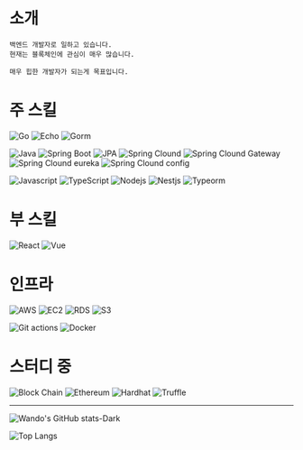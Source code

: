 # 소개
```
백엔드 개발자로 일하고 있습니다.
현재는 블록체인에 관심이 매우 많습니다.

매우 힙한 개발자가 되는게 목표입니다.
```

# 주 스킬

![Go](https://shields.io/badge/go-black?logo=go&style=for-the-badge%22)
![Echo](https://shields.io/badge/echo-black?logo=echo&style=for-the-badge%22)
![Gorm](https://shields.io/badge/gorm-black?logo=gorm&style=for-the-badge%22)

![Java](https://shields.io/badge/java-black?logo=java&style=for-the-badge%22)
![Spring Boot](https://shields.io/badge/springboot-black?logo=spring&style=for-the-badge%22)
![JPA](https://shields.io/badge/jpa-black?logo=jpa&style=for-the-badge%22)
![Spring Clound](https://shields.io/badge/springcloud-black?logo=springcloud&style=for-the-badge%22)
![Spring Clound Gateway](https://shields.io/badge/gateway-black?logo=gateway&style=for-the-badge%22)
![Spring Clound eureka](https://shields.io/badge/eureka-black?logo=springcloudeureka&style=for-the-badge%22)
![Spring Clound config](https://shields.io/badge/config-black?logo=config&style=for-the-badge%22)

![Javascript](https://shields.io/badge/javascript-black?logo=javascript&style=for-the-badge%22)
![TypeScript](https://shields.io/badge/typescript-black?logo=typescript&style=for-the-badge%22)
![Nodejs](https://shields.io/badge/nodejs-black?logo=nodejs&style=for-the-badge%22)
![Nestjs](https://shields.io/badge/nestjs-black?logo=nestjs&style=for-the-badge%22)
![Typeorm](https://shields.io/badge/typeorm-black?logo=typeorm&style=for-the-badge%22)


# 부 스킬

![React](https://shields.io/badge/react-black?logo=react&style=for-the-badge%22)
![Vue](https://shields.io/badge/vue-black?logo=vue&style=for-the-badge%22)

# 인프라
![AWS](https://shields.io/badge/aws-black?logo=aws&style=for-the-badge%22)
![EC2](https://shields.io/badge/ec2-black?logo=ec2&style=for-the-badge%22)
![RDS](https://shields.io/badge/rds-black?logo=rds&style=for-the-badge%22)
![S3](https://shields.io/badge/s3-black?logo=s3&style=for-the-badge%22)

![Git actions](https://shields.io/badge/gitActions-black?logo=gitActions&style=for-the-badge%22)
![Docker](https://shields.io/badge/docker-black?logo=docker&style=for-the-badge%22)

# 스터디 중

![Block Chain](https://shields.io/badge/blockChain-black?logo=blockchain&style=for-the-badge%22)
![Ethereum](https://shields.io/badge/ethereum-black?logo=Ethereum&style=for-the-badge%22)
![Hardhat](https://shields.io/badge/hardhat-black?logo=hardhat&style=for-the-badge%22)
![Truffle](https://shields.io/badge/truffle-black?logo=truffle&style=for-the-badge%22)


<hr/>

![Wando's GitHub stats-Dark](https://github-readme-stats.vercel.app/api?username=kdw1521&show_icons=true&theme=dark#gh-dark-mode-only)

![Top Langs](https://github-readme-stats.vercel.app/api/top-langs/?username=kdw1521&theme=dark)
